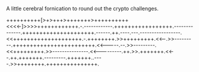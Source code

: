 A little cerebral fornication to round out the crypto challenges.

++++++++++[>+>+++>+++++++>++++++++++<<<<-]>>>>++++++++++++.-.------------.+++++++++++++++++.--------------.+++++++++++++++++++++.------.++.----.---.-----------------.<<++++++++++++++++++++.-.++++++++.>>+++++++++.<<--.>>---------.++++++++++++++++++++++++.<<-----.--.>>---------.<<+++++++++.>>---------------.<<---------.++.>>.+++++++.<<--.++.+++++++.---------.+++++++..----.>>++++++++.+++++++++++++++.
